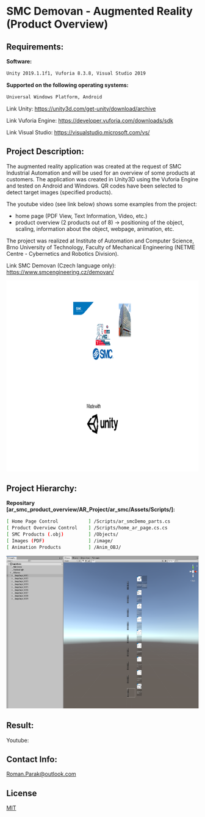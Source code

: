 # SMC Demovan - Augmented Reality (Product Overview)

## Requirements:

**Software:**
```bash
Unity 2019.1.1f1, Vuforia 8.3.8, Visual Studio 2019
```
**Supported on the following operating systems:**
```bash
Universal Windows Platform, Android
```

Link Unity: https://unity3d.com/get-unity/download/archive

Link Vuforia Engine: https://developer.vuforia.com/downloads/sdk

Link Visual Studio: https://visualstudio.microsoft.com/vs/

## Project Description:
The augmented reality application was created at the request of SMC Industrial Automation and will be used for an overview of some products at customers. The application was created in Unity3D using the Vuforia Engine and tested on Android and Windows. QR codes have been selected to detect target images (specified products).

The youtube video (see link below) shows some examples from the project:
- home page (PDF View, Text Information, Video, etc.)
- product overview (2 products out of 8) -> positioning of the object, scaling, information about the object, webpage, animation, etc.

The project was realized at Institute of Automation and Computer Science, Brno University of Technology, Faculty of Mechanical Engineering (NETME Centre - Cybernetics and Robotics Division).

Link SMC Demovan (Czech language only): https://www.smcengineering.cz/demovan/

<p align="center">
<img src="https://github.com/rparak/ar_smc_product_overview/blob/master/images/title.png" width="1000" height="500">
</p>

## Project Hierarchy:
**Repositary [ar_smc_product_overview/AR_Project/ar_smc/Assets/Scripts/]:**
```bash
[ Home Page Control           ] /Scripts/ar_smcDemo_parts.cs
[ Product Overview Control    ] /Scripts/home_ar_page.cs.cs
[ SMC Products (.obj)         ] /Objects/
[ Images (PDF)                ] /image/
[ Animation Products          ] /Anim_OBJ/
```
<p align="center">
<img src="https://github.com/rparak/ar_smc_product_overview/blob/master/images/hierarchy.PNG" width="800" height="400">
</p>

## Result:
Youtube: 

## Contact Info:
Roman.Parak@outlook.com

## License
[MIT](https://choosealicense.com/licenses/mit/)
